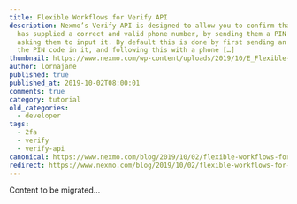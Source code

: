 ```yaml
---
title: Flexible Workflows for Verify API
description: Nexmo’s Verify API is designed to allow you to confirm that a user
  has supplied a correct and valid phone number, by sending them a PIN code and
  asking them to input it. By default this is done by first sending an SMS with
  the PIN code in it, and following this with a phone […]
thumbnail: https://www.nexmo.com/wp-content/uploads/2019/10/E_Flexible-Workflows_1200x600-1.jpg
author: lornajane
published: true
published_at: 2019-10-02T08:00:01
comments: true
category: tutorial
old_categories:
  - developer
tags:
  - 2fa
  - verify
  - verify-api
canonical: https://www.nexmo.com/blog/2019/10/02/flexible-workflows-for-verify-api-dr
redirect: https://www.nexmo.com/blog/2019/10/02/flexible-workflows-for-verify-api-dr
---
```

Content to be migrated...